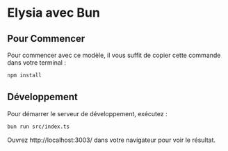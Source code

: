 # Elysia avec Bun

## Pour Commencer
Pour commencer avec ce modèle, il vous suffit de copier cette commande dans votre terminal :
```bash
npm install
```

## Développement
Pour démarrer le serveur de développement, exécutez :
```bash
bun run src/index.ts
```

Ouvrez http://localhost:3003/ dans votre navigateur pour voir le résultat.
